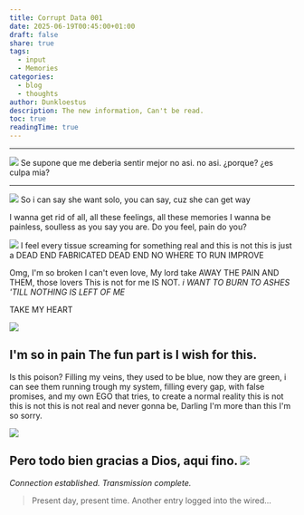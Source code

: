 ```yaml
---
title: Corrupt Data 001
date: 2025-06-19T00:45:00+01:00
draft: false
share: true
tags:
  - input
  - Memories
categories:
  - blog
  - thoughts
author: Dunkloestus
description: The new information, Can't be read.
toc: true
readingTime: true
---
```

---
![](/img/Pasted%20image%2020250619234304.png)
Se supone que me deberia sentir mejor no asi.
no asi.
	¿porque?
	¿es culpa mia?
	

---

![](/img/Pasted%20image%2020250619234349.png)
So i can say she want solo, you can say, cuz she can get way

I wanna get rid of all,
all these feelings, all these memories
I wanna be painless, soulless as you say you are.
Do you feel, pain do you?


![](/img/Pasted%20image%2020250619234512.png)
I feel every tissue screaming for something real and this is not
this is just a DEAD END FABRICATED
DEAD END
NO WHERE TO RUN 
IMPROVE


Omg, I'm so broken I can't even love, My lord take AWAY THE PAIN AND THEM, those lovers 
This is not for me
IS NOT.
*i WANT TO BURN TO ASHES 'TILL NOTHING IS LEFT OF ME*

TAKE MY HEART 

![](/img/Pasted%20image%2020250619234803.png)


I'm so in pain
The fun part is I wish for this.
---

Is this poison?
Filling my veins, they used to be blue, now they are green, i can see them running trough my system, filling every gap, with false promises, and my own EGO that tries, to create a normal reality this is not
this is not
this is not real and never gonna be, Darling I'm more than this I'm so sorry.




![](/img/Pasted%20image%2020250619234914.png)


Pero todo bien gracias a Dios, aqui fino.
![](/img/Pasted%20image%2020250619235140.png)
-----
*Connection established. Transmission complete.*

> Present day, present time. Another entry logged into the wired...